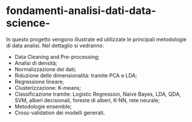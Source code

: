 # fondamenti-analisi-dati-data-science-

In questo progetto vengono illustrate ed utilizzate le principali metodologie di data analisi. Nel dettaglio si vedranno: 
 
 - Data Cleaning and Pre-processing;
 - Analisi di densità;
 - Normalizzazione dei dati;
 - Riduzione delle dimensionalità: tramite PCA e LDA;
 - Regressione lineare;
 - Clusterizzazione: K-means;
 - Classificazione tramite: Logistic Regression, Naive Bayes, LDA, QDA, SVM, alberi decisionali, foreste di alberi, K-NN, rete neurale;
 - Metodologie ensemble;
 - Cross-validation dei modelli generati.
 

